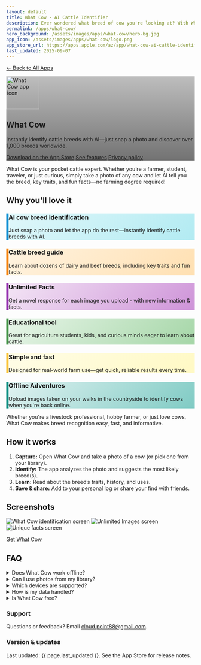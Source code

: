 ```yaml
---
layout: default
title: What Cow - AI Cattle Identifier
description: Ever wondered what breed of cow you're looking at? With What Cow, you can snap a photo and instantly identify over 1,000 cattle breeds—no farming degree required!
permalink: /apps/what-cow/
hero_background: /assets/images/apps/what-cow/hero-bg.jpg
app_icon: /assets/images/apps/what-cow/logo.png
app_store_url: https://apps.apple.com/az/app/what-cow-ai-cattle-identifier/id6670697192
last_updated: 2025-09-07
---
```


<p>
  <a href="/apps/">← Back to All Apps</a>
</p>

<!-- HERO -->
<section class="hero app-hero" style="background-image: linear-gradient(to bottom, rgba(0,0,0,.25), rgba(0,0,0,.55)), url('{{ page.hero_background }}');">
    <div class="hero-inner">
        <img class="app-icon" src="{{ page.app_icon }}" alt="What Cow app icon" width="88" height="88" />
        <h1 class="hero-title">What Cow</h1>
        <p class="hero-subtitle">
            Instantly identify cattle breeds with AI—just snap a photo and discover over 1,000 breeds worldwide.
        </p>
        <div class="hero-ctas">
            <a class="btn btn-primary" href="{{ page.app_store_url }}">Download on the App&nbsp;Store</a>
            <a class="btn btn-ghost" href="#features">See features</a>
            <a class="btn btn-ghost" href="/apps/what-cow/privacy-policy/">Privacy&nbsp;policy</a>
        </div>
    </div>
</section>

<!-- SHORT PITCH -->
<section class="section lead">
    <p>
        What Cow is your pocket cattle expert. Whether you’re a farmer, student, traveler, or just curious, simply take a photo of any cow and let AI tell you the breed, key traits, and fun facts—no farming degree required!
    </p>
</section>

<!-- FEATURES -->
<section class="section" id="features">
    <h2 class="section-title">Why you’ll love it</h2>
    <div class="grid-cards">
        <article class="card" style="background: linear-gradient(135deg, #e0f7fa 0%, #b2ebf2 100%); border-left: 6px solid #0288d1;">
            <h3 class="card-title">AI cow breed identification</h3>
            <p class="card-body">Just snap a photo and let the app do the rest—instantly identify cattle breeds with AI.</p>
        </article>
        <article class="card" style="background: linear-gradient(135deg, #fff3e0 0%, #ffe0b2 100%); border-left: 6px solid #f57c00;">
            <h3 class="card-title">Cattle breed guide</h3>
            <p class="card-body">Learn about dozens of dairy and beef breeds, including key traits and fun facts.</p>
        </article>
        <article class="card" style="background: linear-gradient(135deg, #f3e5f5 0%, #ce93d8 100%); border-left: 6px solid #8e24aa;">
            <h3 class="card-title">Unlimited Facts</h3>
            <p class="card-body">Get a novel response for each image you upload - with new information & facts.</p>
        </article>
        <article class="card" style="background: linear-gradient(135deg, #e8f5e9 0%, #a5d6a7 100%); border-left: 6px solid #388e3c;">
            <h3 class="card-title">Educational tool</h3>
            <p class="card-body">Great for agriculture students, kids, and curious minds eager to learn about cattle.</p>
        </article>
        <article class="card" style="background: linear-gradient(135deg, #fffde7 0%, #fff9c4 100%); border-left: 6px solid #fbc02d;">
            <h3 class="card-title">Simple and fast</h3>
            <p class="card-body">Designed for real-world farm use—get quick, reliable results every time.</p>
        </article>
        <article class="card" style="background: linear-gradient(135deg, #e0f2f1 0%, #80cbc4 100%); border-left: 6px solid #00897b;">
            <h3 class="card-title">Offline Adventures</h3>
            <p class="card-body">Upload images taken on your walks in the countryside to identify cows when you're back online.</p>
        </article>
    </div>
    <p>
        Whether you're a livestock professional, hobby farmer, or just love cows, What Cow makes breed recognition easy, fast, and informative.
    </p>
</section>

<!-- HOW IT WORKS -->
<section class="section">
    <h2 class="section-title">How it works</h2>
    <ol class="steps">
        <li><strong>Capture:</strong> Open What Cow and take a photo of a cow (or pick one from your library).</li>
        <li><strong>Identify:</strong> The app analyzes the photo and suggests the most likely breed(s).</li>
        <li><strong>Learn:</strong> Read about the breed’s traits, history, and uses.</li>
        <li><strong>Save & share:</strong> Add to your personal log or share your find with friends.</li>
    </ol>
</section>

<!-- SCREENSHOTS (placeholders you can replace) -->
<section class="section">
    <h2 class="section-title">Screenshots</h2>
    <div class="grid-screens">
        <img src="/assets/images/apps/what-cow/1.png" alt="What Cow identification screen" />
        <img src="/assets/images/apps/what-cow/2.png" alt="Unlimited Images screen" />
        <img src="/assets/images/apps/what-cow/3.png" alt="Unique facts screen" />
    </div>
    <p class="section-cta"><a class="btn btn-primary" href="{{ page.app_store_url }}">Get What Cow</a></p>
</section>

<!-- FAQ -->
<section class="section">
    <h2 class="section-title">FAQ</h2>
    <details>
        <summary>Does What Cow work offline?</summary>
        <p>Yes, you can identify common breeds offline, but for best accuracy and rare breeds, an internet connection is recommended.</p>
    </details>
    <details>
        <summary>Can I use photos from my library?</summary>
        <p>Absolutely! You can snap a new photo or select any cow photo from your device.</p>
    </details>
    <details>
        <summary>Which devices are supported?</summary>
        <p>What Cow runs on iPhone and iPad with recent iOS/iPadOS versions. Check the App Store for details.</p>
    </details>
    <details>
        <summary>How is my data handled?</summary>
        <p>Your privacy matters. Photos are only stored locally unless you choose to share. See our <a href="/apps/what-cow/privacy-policy/">Privacy Policy</a> for details.</p>
    </details>
    <details>
        <summary>Is What Cow free?</summary>
        <p>You can identify a limited number of cows for free. For unlimited identifications and extra features, upgrade to Pro.</p>
    </details>
</section>

<!-- META / SUPPORT -->
<section class="section meta">
  <div class="meta-grid">
    <div>
      <h3>Support</h3>
      <p>Questions or feedback? Email <a href="mailto:cloud.point88@gmail.com">cloud.point88@gmail.com</a>.</p>
    </div>
    <div>
      <h3>Version & updates</h3>
      <p>Last updated: <time datetime="{{ page.last_updated }}">{{ page.last_updated }}</time>. See the App Store for release notes.</p>
    </div>
  </div>
</section>
